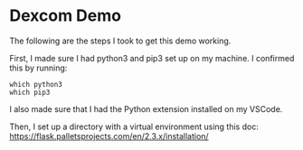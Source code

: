 # Dexcom Demo

The following are the steps I took to get this demo working.

First, I made sure I had python3 and pip3 set up on my machine. I confirmed this by running:
```
which python3
which pip3
```

I also made sure that I had the Python extension installed on my VSCode.

Then, I set up a directory with a virtual environment using this doc: https://flask.palletsprojects.com/en/2.3.x/installation/

